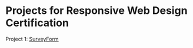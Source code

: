 # Projects for Responsive Web Design Certification

Project 1: [SurveyForm](./SurveyForm/README.md)
